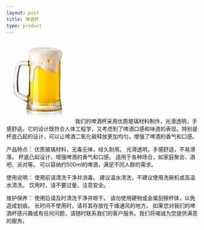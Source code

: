 ```yaml
---
layout: post
title: 啤酒杯
type: product
---
```

![啤酒杯](/img/啤酒杯.jpg)
我们的啤酒杯采用优质玻璃材料制作，光滑透明，手感舒适。它的设计既符合人体工程学，又考虑到了啤酒口感和味道的表现。特别是杯底凸起的设计，可以让啤酒二氧化碳释放更加均匀，增强了啤酒的香气和口感。


产品特点：
优质玻璃材料，无毒无味，经久耐用。
光滑透明，手感舒适，不易滑落。
杯底凸起设计，增强啤酒的香气和口感。
适用于各种场合，如家庭聚会、酒吧、派对等。
可以容纳约500ml的啤酒，满足不同人群的需求。


使用说明：
使用前请清洗干净并消毒。
建议温水清洗，不建议使用洗碗机或高温水清洗。
饮用时，请不要过量，注意安全。


维护保养：
使用后请及时清洗干净并晾干。
请勿使用硬物或金属刮擦杯体，以免造成划痕。
长时间不使用时，请将其存放在干燥通风的地方。
如果您对我们的啤酒杯感兴趣或有任何问题，请随时联系我们的客户服务。我们将竭诚为您提供满意的服务。